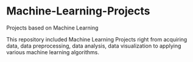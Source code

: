 # Machine-Learning-Projects
Projects based on Machine Learning

This repository included Machine Learning Projects right from acquiring data, data preprocessing, data analysis, data visualization to applying various machine learning algorithms.
